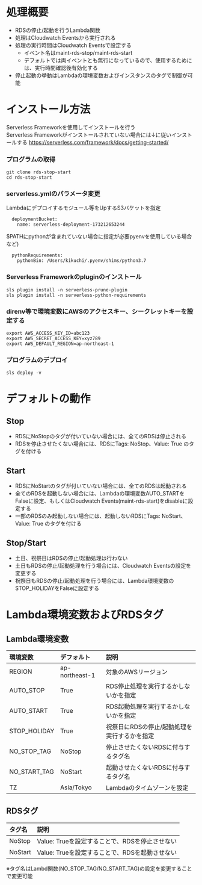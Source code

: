 # 処理概要
- RDSの停止/起動を行うLambda関数  
- 処理はCloudwatch Eventsから実行される
- 処理の実行時間はCloudwatch Eventsで設定する
  - イベント名はmaint-rds-stop/maint-rds-start
  - デフォルトでは両イベントとも無行になっているので、使用するためには、実行時間確認後有効化する
- 停止起動の挙動はLambdaの環境変数およびインスタンスのタグで制御が可能  

# インストール方法
Serverless Frameworkを使用してインストールを行う  
Serverless Frameworkがインストールされていない場合には↓に従いインストールする
https://serverless.com/framework/docs/getting-started/

### プログラムの取得
```
git clone rds-stop-start
cd rds-stop-start
```

### serverless.ymlのパラメータ変更
Lambdaにデプロイするモジュール等をUpするS3バケットを指定
```
  deploymentBucket:
    name: serverless-deployment-173212653244
```
  
$PATHにpythonが含まれていない場合に指定が必要pyenvを使用している場合など)
```
  pythonRequirements:
    pythonBin: /Users/kikuchi/.pyenv/shims/python3.7
```

### Serverless Frameworkのpluginのインストール
```
sls plugin install -n serverless-prune-plugin
sls plugin install -n serverless-python-requirements
```

### direnv等で環境変数にAWSのアクセスキー、シークレットキーを設定する
```
export AWS_ACCESS_KEY_ID=abc123
export AWS_SECRET_ACCESS_KEY=xyz789
export AWS_DEFAULT_REGION=ap-northeast-1
```

### プログラムのデプロイ
```
sls deploy -v
```


# デフォルトの動作
## Stop
- RDSにNoStopのタグが付いていない場合には、全てのRDSは停止される
- RDSを停止させたくない場合には、RDSにTags: NoStop、Value: True のタグを付ける

## Start
- RDSにNoStartのタグが付いていない場合には、全てのRDSは起動される
- 全てのRDSを起動しない場合には、Lambdaの環境変数AUTO_STARTをFalseに設定、もしくはCloudwatch Events(maint-rds-start)をdisableに設定する
- 一部のRDSのみ起動しない場合には、起動しないRDSにTags: NoStart、Value: True のタグを付ける

## Stop/Start
- 土日、祝祭日はRDSの停止/起動処理は行わない
- 土日もRDSの停止/起動処理を行う場合には、Cloudwatch Eventsの設定を変更する
- 祝祭日もRDSの停止/起動処理を行う場合には、Lambda環境変数のSTOP_HOLIDAYをFalseに設定する

# Lambda環境変数およびRDSタグ
## Lambda環境変数  
| 環境変数|デフォルト|説明 |
|:---|:---|:---|
|REGION|ap-northeast-1|対象のAWSリージョン|
|AUTO_STOP|True|RDS停止処理を実行するかしないかを指定|
|AUTO_START|True|RDS起動処理を実行するかしないかを指定|
|STOP_HOLIDAY|True|祝祭日にRDSの停止/起動処理を実行するかを指定|
|NO_STOP_TAG|NoStop|停止させたくないRDSに付与するタグ名|
|NO_START_TAG|NoStart|起動させたくないRDSに付与するタグ名|
|TZ|Asia/Tokyo|Lambdaのタイムゾーンを設定|

## RDSタグ  
|タグ名| 説明 |
|:---|:---|
|NoStop|Value: Trueを設定することで、RDSを停止させない|
|NoStart|Value: Trueを設定することで、RDSを起動させない|
※タグ名はLambd関数(NO_STOP_TAG/NO_START_TAG)の設定を変更することで変更可能